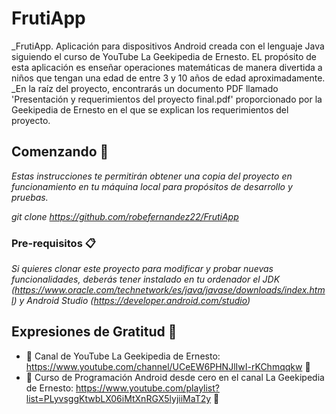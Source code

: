 # FrutiApp
_FrutiApp. Aplicación para dispositivos Android creada con el lenguaje Java siguiendo el curso de YouTube La Geekipedia de Ernesto. EL propósito de esta aplicación es enseñar operaciones matemáticas de manera divertida a niños que tengan una edad de entre 3 y 10 años de edad aproximadamente.
_En la raíz del proyecto, encontrarás un documento PDF llamado 'Presentación y requerimientos del proyecto final.pdf' proporcionado por la Geekipedia de Ernesto en el que se explican los requerimientos del proyecto.

## Comenzando 🚀
_Estas instrucciones te permitirán obtener una copia del proyecto en funcionamiento en tu máquina local para propósitos de desarrollo y pruebas._

_git clone https://github.com/robefernandez22/FrutiApp_

### Pre-requisitos 📋
_Si quieres clonar este proyecto para modificar y probar nuevas funcionalidades, deberás tener instalado en tu ordenador el JDK (https://www.oracle.com/technetwork/es/java/javase/downloads/index.html) y Android Studio (https://developer.android.com/studio)_

## Expresiones de Gratitud 🎁
* 📢 Canal de YouTube La Geekipedia de Ernesto: https://www.youtube.com/channel/UCeEW6PHNJlIwI-rKChmqqkw 📢
* 📢 Curso de Programación Android desde cero en el canal La Geekipedia de Ernesto: https://www.youtube.com/playlist?list=PLyvsggKtwbLX06iMtXnRGX5lyjiiMaT2y 📢
